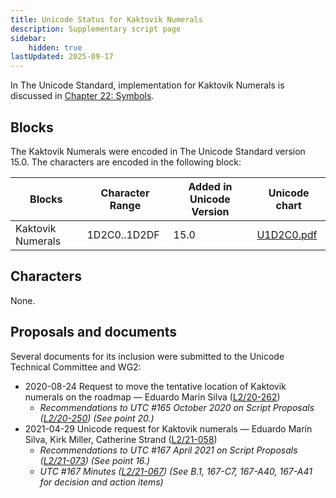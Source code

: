 ```yaml
---
title: Unicode Status for Kaktovik Numerals
description: Supplementary script page
sidebar:
    hidden: true
lastUpdated: 2025-09-17
---
```


In The Unicode Standard, implementation for Kaktovik Numerals is discussed in [Chapter 22: Symbols](https://www.unicode.org/versions/latest/core-spec/chapter-22/#G83753).

## Blocks

The Kaktovik Numerals were encoded in The Unicode Standard version 15.0. The characters are encoded in the following block:

| Blocks | Character Range | Added in Unicode Version | Unicode chart |
| ------ | --------------- | ------------------------ | ------------- |
| Kaktovik Numerals | 1D2C0..1D2DF | 15.0 | [U1D2C0.pdf](https://www.unicode.org/charts/PDF/U1D2C0.pdf) |

## Characters

None.

## Proposals and documents

Several documents for its inclusion were submitted to the Unicode Technical Committee and WG2:
- 2020-08-24 Request to move the tentative location of Kaktovik numerals on the roadmap — Eduardo Marín Silva ([L2/20-262](http://www.unicode.org/cgi-bin/GetMatchingDocs.pl?L2/20-262))
  - _Recommendations to UTC #165 October 2020 on Script Proposals ([L2/20-250](http://www.unicode.org/L2/L2020/20250-script-adhoc-rept.pdf)) (See point 20.)_
- 2021-04-29 Unicode request for Kaktovik numerals — Eduardo Marín Silva, Kirk Miller, Catherine Strand ([L2/21-058](http://www.unicode.org/cgi-bin/GetMatchingDocs.pl?L2/21-058))
  - _Recommendations to UTC #167 April 2021 on Script Proposals ([L2/21-073](http://www.unicode.org/L2/L2021/21073-script-adhoc-rept.pdf)) (See point 16.)_
  - _UTC #167 Minutes ([L2/21-067](https://www.unicode.org/L2/L2021/21066.htm)) (See B.1, 167-C7, 167-A40, 167-A41 for decision and action items)_
